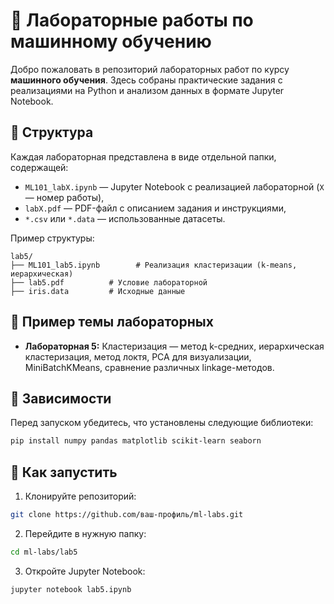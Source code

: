 # 🧠 Лабораторные работы по машинному обучению

Добро пожаловать в репозиторий лабораторных работ по курсу **машинного обучения**. Здесь собраны практические задания с реализациями на Python и анализом данных в формате Jupyter Notebook.

## 📁 Структура

Каждая лабораторная представлена в виде отдельной папки, содержащей:

- `ML101_labX.ipynb` — Jupyter Notebook с реализацией лабораторной (`X` — номер работы),
- `labX.pdf` — PDF-файл с описанием задания и инструкциями,
- `*.csv` или `*.data` — использованные датасеты.

Пример структуры:
```
lab5/
├── ML101_lab5.ipynb        # Реализация кластеризации (k-means, иерархическая)
├── lab5.pdf          # Условие лабораторной
├── iris.data         # Исходные данные
```

## 🧪 Пример темы лабораторных

- **Лабораторная 5:** Кластеризация — метод k-средних, иерархическая кластеризация, метод локтя, PCA для визуализации, MiniBatchKMeans, сравнение различных linkage-методов.

## 🔧 Зависимости

Перед запуском убедитесь, что установлены следующие библиотеки:

```bash
pip install numpy pandas matplotlib scikit-learn seaborn
```

## 🚀 Как запустить

1. Клонируйте репозиторий:
```bash
git clone https://github.com/ваш-профиль/ml-labs.git
```

2. Перейдите в нужную папку:
```bash
cd ml-labs/lab5
```

3. Откройте Jupyter Notebook:
```bash
jupyter notebook lab5.ipynb
```
